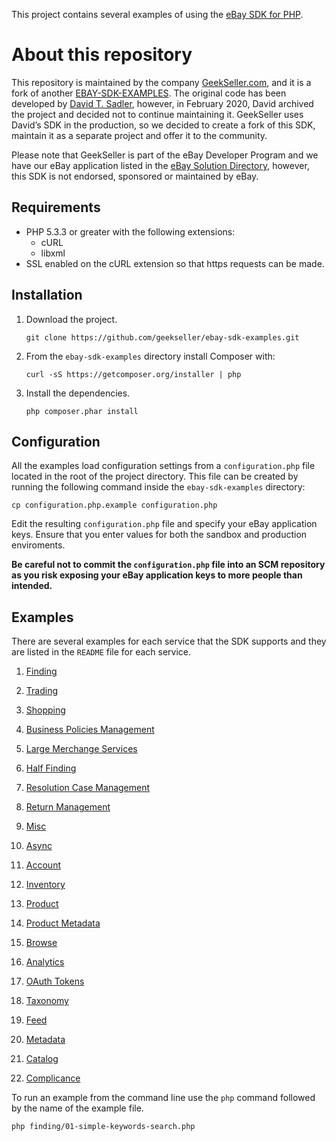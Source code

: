 This project contains several examples of using the [eBay SDK for PHP](https://github.com/geekseller/ebay-sdk-php).

# About this repository

This repository is maintained by the company [GeekSeller.com](https://www.geekseller.com/), and it is a fork of another [EBAY-SDK-EXAMPLES](https://github.com/davidtsadler/ebay-sdk-examples). The original code has been developed by [David T. Sadler](https://github.com/davidtsadler), however, in February 2020, David archived the project and decided not to continue maintaining it. GeekSeller uses David’s SDK in the production, so we decided to create a fork of this SDK, maintain it as a separate project and offer it to the community.

Please note that GeekSeller is part of the eBay Developer Program and we have our eBay application listed in the [eBay Solution Directory](https://cgi6.ebay.com/ws/eBayISAPI.dll?SolutionsDirectory&page=details&solutionId=705084376), however, this SDK is not endorsed, sponsored or maintained by eBay.


## Requirements

  - PHP 5.3.3 or greater with the following extensions:
    - cURL
    - libxml
  - SSL enabled on the cURL extension so that https requests can be made.

## Installation

1. Download the project.

   ```
   git clone https://github.com/geekseller/ebay-sdk-examples.git
   ```

1. From the `ebay-sdk-examples` directory install Composer with:

   ```
   curl -sS https://getcomposer.org/installer | php
   ```

1. Install the dependencies.

   ```
   php composer.phar install
   ```

## Configuration

All the examples load configuration settings from a `configuration.php` file located in the root of the project directory. This file can be created by running the following command inside the `ebay-sdk-examples` directory:

   ```
   cp configuration.php.example configuration.php
   ```

Edit the resulting `configuration.php` file and specify your eBay application keys. Ensure that you enter values for both the sandbox and production enviroments.

**Be careful not to commit the `configuration.php` file into an SCM repository as you risk exposing your eBay application keys to more people than intended.**

## Examples

There are several examples for each service that the SDK supports and they are listed in the `README` file for each service.

1. [Finding](https://github.com/geekseller/ebay-sdk-examples/blob/master/finding/README.md)

1. [Trading](https://github.com/geekseller/ebay-sdk-examples/blob/master/trading/README.md)

1. [Shopping](https://github.com/geekseller/ebay-sdk-examples/blob/master/shopping/README.md)

1. [Business Policies Management](https://github.com/geekseller/ebay-sdk-examples/blob/master/business-policies-management/README.md)

1. [Large Merchange Services](https://github.com/geekseller/ebay-sdk-examples/blob/master/large-merchant-services/README.md)

1. [Half Finding](https://github.com/geekseller/ebay-sdk-examples/blob/master/half-finding/README.md)

1. [Resolution Case Management](https://github.com/geekseller/ebay-sdk-examples/blob/master/resolution-case-management/README.md)

1. [Return Management](https://github.com/geekseller/ebay-sdk-examples/blob/master/return-management/README.md)

1. [Misc](https://github.com/geekseller/ebay-sdk-examples/blob/master/misc/README.md)

1. [Async](https://github.com/geekseller/ebay-sdk-examples/blob/master/async/README.md)

1. [Account](https://github.com/geekseller/ebay-sdk-examples/blob/master/account/README.md)

1. [Inventory](https://github.com/geekseller/ebay-sdk-examples/blob/master/inventory/README.md)

1. [Product](https://github.com/geekseller/ebay-sdk-examples/blob/master/product/README.md)

1. [Product Metadata](https://github.com/geekseller/ebay-sdk-examples/blob/master/product_metadata/README.md)

1. [Browse](https://github.com/geekseller/ebay-sdk-examples/blob/master/browse/README.md)

1. [Analytics](https://github.com/geekseller/ebay-sdk-examples/blob/master/analytics/README.md)

1. [OAuth Tokens](https://github.com/geekseller/ebay-sdk-examples/blob/master/oauth-tokens/README.md)

1. [Taxonomy](https://github.com/geekseller/ebay-sdk-examples/blob/master/taxonomy/README.md)

1. [Feed](https://github.com/geekseller/ebay-sdk-examples/blob/master/feed/README.md)

1. [Metadata](https://github.com/geekseller/ebay-sdk-examples/blob/master/metadata/README.md)

1. [Catalog](https://github.com/geekseller/ebay-sdk-examples/blob/catalog/metadata/README.md)

1. [Complicance](https://github.com/geekseller/ebay-sdk-examples/blob/compliance/metadata/README.md)

To run an example from the command line use the `php` command followed by the name of the example file.

```
php finding/01-simple-keywords-search.php
```
